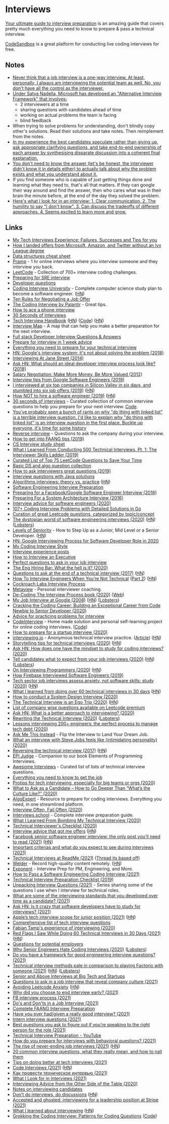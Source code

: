# Interviews

[Your ultimate guide to interview preparation](http://adilet.org/blog/your-ultimate-guide-to-interview-preparation/) is an amazing guide that covers pretty much everything you need to know to prepare & pass a technical interview.

[CodeSandbox](https://codesandbox.io/) is a great platform for conducting live coding interviews for free.

## Notes

- [Never think that a job interview is a one-way interview. At least, personally, I always am interviewing the potential team as well. No, you don't have all the control as the interviewer.](https://twitter.com/jessfraz/status/989878115710263297)
- [Under Satya Nadella, Microsoft has developed an "Alternative Interview Framework" that involves:](https://twitter.com/mjackson/status/1079502682807664640)
  - 2 interviewers at a time
  - sharing questions with candidates ahead of time
  - working on actual problems the team is facing
  - blind feedback
- When trying to solve problems for understanding, don't blindly copy other's solutions. Read their solutions and take notes. Then reimplement from the notes.
- [In my experience the best candidates speculate rather than giving up, ask appropriate clarifying questions, and take end-to-end ownership of each answer by synthesising disparate discussion into a coherent final explanation.](https://twitter.com/kieranmch/status/1215385877112815617)
- [You don't need to know the answer (let's be honest, the interviewer didn't know it in details either) to actually talk about why the problem exists and what you understand about it.](https://news.ycombinator.com/item?id=24460286)
- If you find someone who is capable of just getting things done and learning what they need to, that's all that matters. If they can google their way around and find the answer, then who cares what was in their brain the minute before, at the end of the day they solved the problem.
- [Here's what I look for in an interview: 1. Clear communication. 2. The humility to say "I don't know". 3. Can discuss the tradeoffs of different approaches. 4. Seems excited to learn more and grow.](https://twitter.com/housecor/status/1383077932621557765)

## Links

- [My Tech Interviews Experience: Failures, Successes and Tips for you](https://patrickbalestra.com/blog/2018/08/06/my-tech-interviews-experience.html)
- [How I landed offers from Microsoft, Amazon, and Twitter without an Ivy League degree](https://medium.freecodecamp.org/how-i-landed-offers-from-microsoft-amazon-and-twitter-without-an-ivy-league-degree-d62cfe286eb8)
- [Data structures cheat sheet](https://gist.github.com/TSiege/cbb0507082bb18ff7e4b#file-the-technical-interview-cheat-sheet-md)
- [Pramp](https://www.pramp.com/#/) - 1 hr online interviews where you interview someone and they interview you back.
- [LeetCode](https://leetcode.com/) - Collection of 700+ interview coding challenges.
- [Preparing for SRE interview](https://blog.balthazar-rouberol.com/preparing-the-sre-interview.html)
- [Developer questions](https://github.com/ggomaeng/better-developer-quotes)
- [Coding Interview University](https://github.com/jwasham/coding-interview-university) - Complete computer science study plan to become a software engineer. ([HN](https://news.ycombinator.com/item?id=25445493))
- [Ten Rules for Negotiating a Job Offer](https://medium.freecodecamp.org/ten-rules-for-negotiating-a-job-offer-ee17cccbdab6)
- [The Coding Interview by Palantir](https://www.palantir.com/the-coding-interview/) - Great tips.
- [How to ace a phone interview](https://www.palantir.com/2012/09/how-to-ace-a-phone-interview/)
- [30 Seconds of Interviews](https://github.com/fejes713/30-seconds-of-interviews)
- [Tech Interview Handbook](https://techinterviewhandbook.org/introduction) ([HN](https://news.ycombinator.com/item?id=20727126)) ([Code](https://github.com/yangshun/tech-interview-handbook)) ([HN](https://news.ycombinator.com/item?id=28280855))
- [Interview Map](https://github.com/KieSun/InterviewMap) - A map that can help you make a better preparation for the next interview.
- [Full stack Developer Interview Questions & Answers](https://github.com/indy256/Full-stack-Developer-Interview-Questions-and-Answers)
- [Prepare for interview in 1 week advice](https://news.ycombinator.com/item?id=17755688)
- [Everything you need to prepare for your technical interview](https://github.com/andreis/interview)
- [HN: Google's interview system: it's not about solving the problem (2018)](https://news.ycombinator.com/item?id=18374938)
- [Interviewing At Jane Street (2014)](https://blog.janestreet.com/interviewing-at-jane-street/)
- [Ask HN: What should an ideal developer interview process look like? (2018)](https://news.ycombinator.com/item?id=18585677)
- [Salary Negotiation: Make More Money, Be More Valued (2012)](https://www.kalzumeus.com/2012/01/23/salary-negotiation/)
- [Interview tips from Google Software Engineers (2019)](https://www.youtube.com/watch?v=XOtrOSatBoY)
- [I interviewed at six top companies in Silicon Valley in six days, and stumbled into six job offers (2019)](https://blog.usejournal.com/i-interviewed-at-six-top-companies-in-silicon-valley-in-six-days-and-stumbled-into-six-job-offers-fe9cc7bbc996) ([HN](https://news.ycombinator.com/item?id=18942572))
- [How NOT to hire a software engineer (2019)](http://tonsky.me/blog/hiring/) ([HN](https://news.ycombinator.com/item?id=19541617))
- [30 seconds of interviews](https://30secondsofinterviews.org/) - Curated collection of common interview questions to help you prepare for your next interview. [Code](https://github.com/30-seconds/30-seconds-of-interviews).
- [You've probably seen a bunch of rants on why "do thing with linked list" is a terrible interview question. I'd like to explain why "do thing with linked list" is an interview question in the first place. Buckle up everyone, it's time for some history](https://mobile.twitter.com/hillelogram/status/962424365819277312)
- [Reverse interview](https://github.com/viraptor/reverse-interview) - Questions to ask the company during your interview.
- [How to get into FAANG tips (2019)](https://drive.google.com/file/d/1tbQ74E5noNGS3ZarqAUMoErPasosilj7/view)
- [CS Interview study sheet](https://github.com/kimberli/interviews)
- [What I Learned From Conducting 500 Technical Interviews, Pt. 1: The Interviewer Skills Ladder (2019)](https://www.holloway.com/s/trh-what-i-learned-from-conducting-500-technical-interviews-part-1)
- [Curated List of Top 75 LeetCode Questions to Save Your Time](https://www.teamblind.com/article/New-Year-Gift---Curated-List-of-Top-75-LeetCode-Questions-to-Save-Your-Time-OaM1orEU)
- [Basic DS and algo question collection](https://www.reddit.com/r/cscareerquestions/comments/dqkr7o/basic_ds_and_algo_question_collection/)
- [How to ask interviewers great questions (2019)](https://medium.com/otta-blog/how-to-ask-interviewers-great-questions-3a0add17ba42)
- [Interview questions with Java solutions](https://github.com/mission-peace/interview/wiki)
- [Algorithms interviews: theory vs. practice](https://danluu.com/algorithms-interviews/) ([HN](https://news.ycombinator.com/item?id=21961174))
- [Software Engineering Interview Preparation](https://orrsella.gitbooks.io/soft-eng-interview-prep/content/)
- [Preparing for a Facebook/Google Software Engineer Interview (2016)](https://orrsella.com/2016/05/14/preparing-for-a-facebook-google-software-engineer-interview/)
- [Preparing For a System Architecture Interview (2016)](https://orrsella.com/2016/05/28/preparing-for-a-system-architecture-interview/)
- [Interview advice for software engineers (2020)](https://twitter.com/ASpittel/status/1214979863683174400)
- [107+ Coding Interview Problems with Detailed Solutions in Go](https://github.com/hoanhan101/algo)
- [Curation of great Leetcode questions, categorized by topic/concept](https://github.com/fterh/leetcode-curation-topical)
- [The dystopian world of software engineering interviews (2020)](https://www.jarednelsen.dev/posts/The-horrifically-dystopian-world-of-software-engineering-interviews) ([HN](https://news.ycombinator.com/item?id=22331804)) ([Lobsters](https://lobste.rs/s/lhijk2/horrifically_dystopian_world_software))
- [Levels of Seniority](https://roadmap.sh/guides/levels-of-seniority) - How to Step Up as a Junior, Mid Level or a Senior Developer. ([HN](https://news.ycombinator.com/item?id=22390878))
- [HN: Google Interviewing Process for Software Developer Role in 2020](https://news.ycombinator.com/item?id=22405372)
- [My Coding Interview Style](https://amy.dev/?p=783)
- [Interview experience posts](https://blog.rampatra.com/category/interview/)
- [How to Interview an Executive](http://delian.io/lessons-2)
- [Perfect questions to ask in your job interview](https://www.keyvalues.com/culture-queries)
- [The Eng Hiring Bar: What the hell is it? (2020)](http://blog.interviewing.io/the-eng-hiring-bar-what-the-hell-is-it/)
- [Questions to ask at the end of a technical interview (2017)](https://smalldata.tech/blog/2017/03/27/questions-to-ask-at-the-end-of-a-technical-interview) ([HN](https://news.ycombinator.com/item?id=22841164))
- [How To Interview Engineers When You’re Not Technical](https://www.greghausheer.com/articles/how-to-interview-engineers-when-youre-not-technical) ([Part 2](https://www.greghausheer.com/articles/how-to-interview-engineers-when-youre-not-technical-part-ii)) ([HN](https://news.ycombinator.com/item?id=22855122))
- [Cockroach Labs Interview Process](https://github.com/cockroachlabs/open-sourced-interview-process)
- [Metaview](https://metaview.app/) - Personal interviewer coaching.
- [De-Coding The Interview Process book (2020)](https://gumroad.com/l/aUVXY) ([Web](https://technicalinterviews.dev))
- [My Job Interview at Google (2008)](https://catonmat.net/my-job-interview-at-google) ([HN](https://news.ycombinator.com/item?id=23123035)) ([Lobsters](https://lobste.rs/s/qlluuf/my_job_interview_at_google_2008))
- [Cracking the Coding Career: Building an Exceptional Career from Code Newbie to Senior Developer (2020)](https://gumroad.com/l/bAZJq)
- [Advice for practicing problems for interview](https://twitter.com/aarondjents/status/1266149438554169344)
- [CodeInterview](https://codeinterview.netlify.app/) - Home made solution and personal self-learning project for online coding interviews. ([Code](https://github.com/areebbeigh/codeinterview-backend))
- [How to prepare for a startup interview (2020)](https://blog.otta.com/how-to-prepare-for-a-startup-interview-heres-what-the-best-10-of-candidates-are-doing/)
- [interviewing.io](https://interviewing.io/) - Anonymous technical interview practice. ([Article](http://blog.interviewing.io/interviewing-io-is-out-of-beta-anonymous-technical-interview-practice-for-all/)) ([HN](https://news.ycombinator.com/item?id=23418910))
- [Storytelling tips for technical interviews (2020)](https://stanete.com/storytelling-tips-technical-interviews) ([HN](https://news.ycombinator.com/item?id=23516751))
- [Ask HN: How does one have the mindset to study for coding interviews? (2020)](https://news.ycombinator.com/item?id=23665452)
- [Tell candidates what to expect from your job interviews (2020)](https://jvns.ca/blog/2020/06/30/tell-candidates-what-to-expect-from-your-job-interviews/) ([HN](https://news.ycombinator.com/item?id=23698299)) ([Lobsters](https://lobste.rs/s/dclrux/tell_candidates_what_expect_from_your_job))
- [On Interviewing Programmers (2020)](https://thecobraeffect.blogspot.com/2020/07/interviewing-programmers.html) ([HN](https://news.ycombinator.com/item?id=23771948))
- [How Firebase Interviewed Software Engineers (2019)](https://startupandrew.com/posts/how-firebase-interviewed-software-engineers/)
- [Tech sector job interviews assess anxiety, not software skills: study (2020)](https://news.ycombinator.com/item?id=23848039) ([HN](https://news.ycombinator.com/item?id=23848039))
- [What I learned from doing over 60 technical interviews in 30 days](https://meekg33k.dev/what-i-learned-from-doing-60-technical-interviews-in-30-days-ckda9sn7s00iftss13b0wd0ky) ([HN](https://news.ycombinator.com/item?id=24017555))
- [How to conduct a System Design Interview (2020)](https://robertovitillo.com/how-to-conduct-a-system-design-interview/)
- [The Technical Interview is an Ego Trip (2020)](https://blog.kowsheek.com/the-technical-interview-is-an-ego-trip/) ([HN](https://news.ycombinator.com/item?id=24447182))
- [List of company wise questions available on Leetcode premium](https://github.com/MysteryVaibhav/leetcode_company_wise_questions)
- [Ask HN: What is a better approach to interviewing? (2020)](https://news.ycombinator.com/item?id=24454866)
- [Rewriting the Technical Interview (2020)](https://aphyr.com/posts/353-rewriting-the-technical-interview) ([Lobsters](https://lobste.rs/s/cvi4vc/rewriting_technical_interview))
- [Lessons interviewing 200+ engineers: the perfect process to manage tech debt (2020)](https://blog.stepsize.com/the-perfect-process-to-manage-tech-debt/)
- [Ask Me This Instead](https://www.holloway.com/b/ask-me-this-instead) - Flip the Interview to Land Your Dream Job.
- [What an interview with Steve Jobs feels like (intimidating personality) (2020)](https://www.youtube.com/watch?v=ecKgqJRvZ5M)
- [Reversing the technical interview (2017)](https://aphyr.com/posts/340-reversing-the-technical-interview) ([HN](https://news.ycombinator.com/item?id=24735062))
- [EPI Judge](https://github.com/adnanaziz/EPIJudge) - Companion to our book Elements of Programming Interviews.
- [Awesome Interviews](https://github.com/DopplerHQ/awesome-interview-questions) - Curated list of lists of technical interview questions.
- [Everything you need to know to get the job](https://github.com/kdn251/interviews)
- [Protips for tech interviewing, especially for big teams or orgs (2020)](https://twitter.com/devonbl/status/1318944166651613185)
- [What to Ask as a Candidate – How to Go Deeper Than “What’s the Culture Like?” (2020)](https://firstround.com/review/the-40-best-questions-to-ask-in-an-interview-how-to-go-deeper-than-whats-the-culture-like/)
- [AlgoExpert](https://www.algoexpert.io/product) - Resource to prepare for coding interviews. Everything you need, in one streamlined platform.
- [Interview Often, Fail Often (2020)](https://ffhex.xyz/posts/interview-often-fail-often/)
- [Interviews.school](https://interviews.school/) - Complete interview preparation guide.
- [What I Learned From Bombing My Technical Interview (2020)](https://dev.to/ceeoreo/what-i-learned-from-bombing-my-technical-interview-22b5)
- [Technical Interviewer's Checklist (2020)](https://jeffchen.dev/posts/Technical-Interview-Checklist/)
- [Interview advice that got me offers](https://www.zainrizvi.io/blog/the-interviewing-advice-no-one-shares/) ([HN](https://news.ycombinator.com/item?id=25519718))
- [Facebook senior software engineer interview: the only post you’ll need to read (2021)](https://daqo.medium.com/facebook-senior-software-engineer-interview-the-only-post-youll-need-to-read-e4604ff2336d) ([HN](https://news.ycombinator.com/item?id=25658098))
- [Important criterias and what do you expect to see during interviews (2021)](https://www.reddit.com/r/reactjs/comments/kuden7/those_of_you_who_interview_and_hire_developers/)
- [Technical Interviews at ReadMe (2021)](https://twitter.com/gkoberger/status/1349142084511436801) ([Thread its based off](https://news.ycombinator.com/item?id=24457170))
- [Welder](https://www.getwelder.com/) - Record high-quality content remotely. ([HN](https://news.ycombinator.com/item?id=25869864))
- [Exponent](https://www.tryexponent.com/) - Interview Prep for PM, Engineering, and More.
- [How to Pass a Software Engineering Coding Interview (2021)](https://www.danhacks.com/software/software-engineering-coding-interview.html)
- [Technical Interview Preparation Checklist (2019)](https://trekhleb.dev/blog/2019/technical-interview-preparation-checklist/)
- [Unpacking Interview Questions (2021)](https://jacobian.org/series/unpacking-interview-questions/) - Series sharing some of the questions I use when I interview for technical roles.
- [What are some of the interviewing standards that you developed over time as a candidate? (2021)](https://twitter.com/kefimochi/status/1361385405401026560)
- [Ask HN: Is it crazy that software developers have to study for interviews? (2021)](https://news.ycombinator.com/item?id=26183380)
- [Apple’s tech interview scope for junior position (2021)](https://twitter.com/krzyzanowskim/status/1363640961318985729) ([HN](https://news.ycombinator.com/item?id=26222733))
- [Comprehensive list of tech interview questions](https://github.com/twowaits/SDE-Interview-Questions)
- [Fabian Tamp's experience of interviewing (2020)](https://www.interviews.computer/post/fabian-tamp)
- [Red Flags I Saw While Doing 60 Technical Interviews in 30 Days (2021)](https://meekg33k.dev/6-red-flags-i-saw-while-doing-60-technical-interviews-in-30-days-ckm53wt5f00avscs13xf9fhcs) ([HN](https://news.ycombinator.com/item?id=26426602))
- [Questions for potential employers](https://github.com/tBaxter/questions-for-employers)
- [Why Senior Engineers Hate Coding Interviews (2020)](https://medium.com/swlh/why-senior-engineers-hate-coding-interviews-d583d2855757) ([Lobsters](https://lobste.rs/s/tw2pdg/why_senior_engineers_hate_coding))
- [Do you have a framework for good engineering interview questions? (2021)](https://lobste.rs/s/c1e5ii/do_you_have_framework_for_good)
- [Technical interview methods pale in comparison to playing Factorio with someone (2021)](https://erikmcclure.com/blog/factorio-is-best-interview-we-have/) ([HN](https://news.ycombinator.com/item?id=26591966)) ([Lobsters](https://lobste.rs/s/nwvm1p/factorio_is_best_technical_interview_we))
- [Senior and Above Interviews at Big Tech and Startups](https://blog.pragmaticengineer.com/tech-interviews/)
- [Questions to ask in a job interview that reveal company culture (2021)](https://www.fastcompany.com/90622890/10-questions-to-ask-in-a-job-interview-that-will-really-expose-a-companys-culture)
- [Avoiding Leetcode Anxiety](https://leetcodetherapy.com/leetcode-anxiety) ([HN](https://news.ycombinator.com/item?id=26988811))
- [Why did you choose to end interview early? (2021)](https://twitter.com/engineering_bae/status/1394676304537133069)
- [FB interview process (2021)](https://twitter.com/GergelyOrosz/status/1395752623144374279)
- [Do's and Don'ts in a Job Interview (2021)](https://www.reddit.com/r/TheGirlSurvivalGuide/comments/nmhdyb/dos_and_donts_in_a_job_interview/)
- [Complete FAANG Interview Preparation](https://github.com/AkashSingh3031/The-Complete-FAANG-Preparation)
- [Have you ever had/given a really good interview? (2021)](https://lobste.rs/s/1bwpi8/have_you_ever_had_given_really_good)
- [Intern interview questions (2021)](https://boyter.org/posts/intern-interview-questions/)
- [Best questions you ask to figure out if you’re speaking to the right person for the role (2021)](https://twitter.com/harryhurst/status/1415089258218627072)
- [Technical Interview Preparation - YouTube](https://www.youtube.com/playlist?list=PLJBO5eOxvWcAytirt2nBWvFyZogOFm-wA)
- [How do you prepare for interviews with behavioral questions? (2021)](https://www.reddit.com/r/cscareerquestionsEU/comments/ovpt5y/how_do_you_prepare_for_interviews_with_behavioral/)
- [The rise of never-ending job interviews (2021)](https://www.bbc.com/worklife/article/20210727-the-rise-of-never-ending-job-interviews) ([HN](https://news.ycombinator.com/item?id=28031782))
- [20 common interview questions, what they really mean, and how to nail them](https://twitter.com/SahilBloom/status/1423971814443819009)
- [Tips on doing better at tech interviews (2021)](https://twitter.com/AdamRackis/status/1370874399390367756)
- [Code Interviews (2021)](https://alaiacano.github.io/interviews/2021/08/11/interviews.html) ([HN](https://news.ycombinator.com/item?id=28435372))
- [Как провести техническое интервью (2021)](https://twitter.com/andrey_sitnik/status/1440953541091278849)
- [What I Look for in Interviews (2021)](https://mt165.co.uk/blog/how-i-interview/)
- [Interviewing Advice from the Other Side of the Table (2020)](https://theorangeduck.com/page/interviewing-advice-from-other-side-table)
- [Notes on interviewing candidates](https://www.remnote.com/a/interview/617fc61068286e00169b947a)
- [Don’t do interviews, do discussions](https://thinkingthrough.substack.com/p/dont-do-interviews-do-discussions) ([HN](https://news.ycombinator.com/item?id=29141983))
- [Accepted and ghosted: interviewing for a leadership position at Stripe (2021)](https://news.ycombinator.com/item?id=29387264)
- [What I learned about interviewing](https://lanie.dev/tech/interviewing/) ([HN](https://news.ycombinator.com/item?id=29392032))
- [Grokking the Coding Interview: Patterns for Coding Questions](https://www.educative.io/courses/grokking-the-coding-interview) ([Code](https://github.com/Chanda-Abdul/Grokking-the-Coding-Interview-Patterns))
